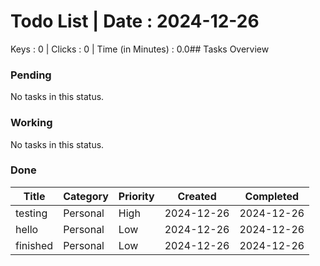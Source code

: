 # Todo List | Date : 2024-12-26 

Keys : 0 | Clicks : 0 | Time (in Minutes) : 0.0## Tasks Overview

### Pending
No tasks in this status.

### Working
No tasks in this status.

### Done
| Title | Category | Priority | Created | Completed |
|-------|----------|----------|----------|------------|
| testing | Personal | High | 2024-12-26 | 2024-12-26 |
| hello | Personal | Low | 2024-12-26 | 2024-12-26 |
| finished | Personal | Low | 2024-12-26 | 2024-12-26 |

